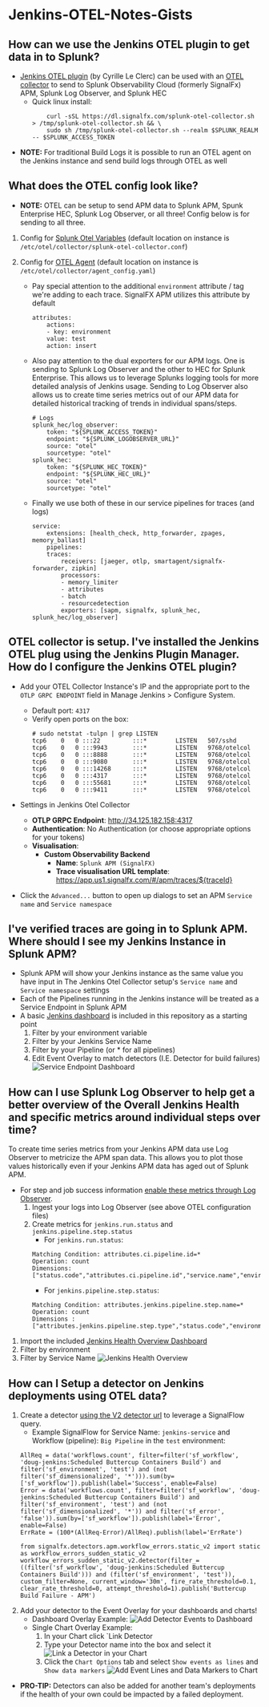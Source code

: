 # Jenkins-OTEL-Notes-Gists

## How can we use the Jenkins OTEL plugin to get data in to Splunk?

- [Jenkins OTEL plugin](https://plugins.jenkins.io/opentelemetry/#getting-started) (by Cyrille Le Clerc) can be used with an [OTEL collector](https://github.com/signalfx/splunk-otel-collector) to send to Splunk Observability Cloud (formerly SignalFx) APM, Splunk Log Observer, and Splunk HEC
    - Quick linux install: 
        ```
            curl -sSL https://dl.signalfx.com/splunk-otel-collector.sh > /tmp/splunk-otel-collector.sh && \
            sudo sh /tmp/splunk-otel-collector.sh --realm $SPLUNK_REALM -- $SPLUNK_ACCESS_TOKEN
        ```
- **NOTE:** For traditional Build Logs it is possible to run an OTEL agent on the Jenkins instance and send build logs through OTEL as well

## What does the OTEL config look like? 

- **NOTE:** OTEL can be setup to send APM data to Splunk APM, Spunk Enterprise HEC, Splunk Log Observer, or all three! Config below is for sending to all three.

1. Config for [Splunk Otel Variables](./splunk-otel-collector.conf) (default location on instance is `/etc/otel/collector/splunk-otel-collector.conf`)

2. Config for [OTEL Agent](./agent_config.yaml) (default location on instance is `/etc/otel/collector/agent_config.yaml`)
    - Pay special attention to the additional `environment` attribute / tag we're adding to each trace. SignalFX APM utilizes this attribute by default
        ```
        attributes:
            actions:
            - key: environment
            value: test
            action: insert
        ```
    - Also pay attention to the dual exporters for our APM logs. One is sending to Splunk Log Observer and the other to HEC for Splunk Enterprise. This allows us to leverage Splunks logging tools for more detailed analysis of Jenkins usage. Sending to Log Observer also allows us to create time series metrics out of our APM data for detailed historical tracking of trends in individual spans/steps.
        ```
        # Logs
        splunk_hec/log_observer:
            token: "${SPLUNK_ACCESS_TOKEN}"
            endpoint: "${SPLUNK_LOGOBSERVER_URL}"
            source: "otel"
            sourcetype: "otel"
        splunk_hec:
            token: "${SPLUNK_HEC_TOKEN}"
            endpoint: "${SPLUNK_HEC_URL}"
            source: "otel"
            sourcetype: "otel"
        ```
    - Finally we use both of these in our service pipelines for traces (and logs)
        ```
        service:
            extensions: [health_check, http_forwarder, zpages, memory_ballast]
            pipelines:
            traces:
                receivers: [jaeger, otlp, smartagent/signalfx-forwarder, zipkin]
                processors:
                - memory_limiter
                - attributes  
                - batch
                - resourcedetection
                exporters: [sapm, signalfx, splunk_hec, splunk_hec/log_observer]
        ```
## OTEL collector is setup. I've installed the Jenkins OTEL plug using the Jenkins Plugin Manager. How do I configure the Jenkins OTEL plugin?
- Add your OTEL Collector Instance's IP and the appropriate port to the `OTLP GRPC ENDPOINT` field in Manage Jenkins > Configure System.  
    - Default port: `4317`
    -  Verify open ports on the box:
        ```
        # sudo netstat -tulpn | grep LISTEN        
        tcp6    0   0 :::22         :::*        LISTEN   507/sshd            
        tcp6    0   0 :::9943       :::*        LISTEN   9768/otelcol        
        tcp6    0   0 :::8888       :::*        LISTEN   9768/otelcol        
        tcp6    0   0 :::9080       :::*        LISTEN   9768/otelcol        
        tcp6    0   0 :::14268      :::*        LISTEN   9768/otelcol        
        tcp6    0   0 :::4317       :::*        LISTEN   9768/otelcol      
        tcp6    0   0 :::55681      :::*        LISTEN   9768/otelcol        
        tcp6    0   0 :::9411       :::*        LISTEN   9768/otelcol  
        ```

- Settings in Jenkins Otel Collector  
    - **OTLP GRPC Endpoint**: http://34.125.182.158:4317
    - **Authentication**: No Authentication (or choose appropriate options for your tokens)
    - **Visualisation**:
        - **Custom Observability Backend**
            - **Name**: `Splunk APM (SignalFX)`
            - **Trace visualisation URL template**: https://app.us1.signalfx.com/#/apm/traces/${traceId}
    
- Click the `Advanced...` button to open up dialogs to set an APM `Service name` and `Service namespace`

## I've verified traces are going in to Splunk APM. Where should I see my Jenkins Instance in Splunk APM?
- Splunk APM will show your Jenkins instance as the same value you have input in The Jenkins Otel Collector setup's `Service name` and `Service namespace` settings
- Each of the Pipelines running in the Jenkins instance will be treated as a Service Endpoint in Splunk APM
- A basic [Jenkins dashboard](./dashboards/Jenkins-Service-Endpoint-OTEL-APM.json) is included in this repository as a starting point
    1. Filter by your environment variable
    2. Filter by your Jenkins Service Name
    3. Filter by your Pipeline (or * for all pipelines)
    4. Edit Event Overlay to match detectors (I.E. Detector for build failures)
![Service Endpoint Dashboard](./images/Jenkins-Service-Endpoint-OTEL-APM.png)

## How can I use Splunk Log Observer to help get a better overview of the Overall Jenkins Health and specific metrics around individual steps over time?
To create time series metrics from your Jenkins APM data use Log Observer to metricize the APM span data. This allows you to plot those values historically even if your Jenkins APM data has aged out of Splunk APM.

- For step and job success information [enable these metrics through Log Observer](./images/Jenkins-LogObserver-Setup.png).
    1. Ingest your logs into Log Observer (see above OTEL configuration files)
    2. Create metrics for `jenkins.run.status` and `jenkins.pipeline.step.status`
        - For `jenkins.run.status`:  
        ```
        Matching Condition: attributes.ci.pipeline.id=*
        Operation: count
        Dimensions: ["status.code","attributes.ci.pipeline.id","service.name","environment"]
        ```
        - For `jenkins.pipeline.step.status`:
        ```
        Matching Condition: attributes.jenkins.pipeline.step.name=*
        Operation: count
        Dimensions : ["attributes.jenkins.pipeline.step.type","status.code","environment","service.name"]
        ```
1. Import the included [Jenkins Health Overview Dashboard](./dashboards/Jenkins-Health-Overview-OTEL-LogObserver.json)
2. Filter by environment
3. Filter by Service Name
![Jenkins Health Overview](images/Jenkins-Overview-OTEL-LogObserver.png)

## How can I Setup a detector on Jenkins deployments using OTEL data? 
1. Create a detector [using the V2 detector url](https://app.us1.signalfx.com/#/detector/v2/new) to leverage a SignalFlow query.
    - Example SignalFlow for Service Name: `jenkins-service` and Workflow (pipeline): `Big Pipeline` in the `test` environment:
    ```
    AllReq = data('workflows.count', filter=filter('sf_workflow', 'doug-jenkins:Scheduled Buttercup Containers Build') and filter('sf_environment', 'test') and (not filter('sf_dimensionalized', '*'))).sum(by=['sf_workflow']).publish(label='Success', enable=False)
    Error = data('workflows.count', filter=filter('sf_workflow', 'doug-jenkins:Scheduled Buttercup Containers Build') and filter('sf_environment', 'test') and (not filter('sf_dimensionalized', '*')) and filter('sf_error', 'false')).sum(by=['sf_workflow']).publish(label='Error', enable=False)
    ErrRate = (100*(AllReq-Error)/AllReq).publish(label='ErrRate')

    from signalfx.detectors.apm.workflow_errors.static_v2 import static as workflow_errors_sudden_static_v2
    workflow_errors_sudden_static_v2.detector(filter_=((filter('sf_workflow', 'doug-jenkins:Scheduled Buttercup Containers Build'))) and (filter('sf_environment', 'test')), custom_filter=None, current_window='30m', fire_rate_threshold=0.1, clear_rate_threshold=0, attempt_threshold=1).publish('Buttercup Build Failure - APM')
    ```
2. Add your detector to the Event Overlay for your dashboards and charts!
    - Dashboard Overlay Example:
    ![Add Detector Events to Dashboard](./images/Dashboard-Detector-Events.png)
    - Single Chart Overlay Example:
        1. In your Chart click `Link Detector
        2. Type your Detector name into the box and select it
        ![Link a Detector in your Chart](./images/Link-Detector.png)
        3. Click the `Chart Options` tab and select `Show events as lines` and `Show data markers` 
        ![Add Event Lines and Data Markers to Chart](./images/Chart-Options-Markers.png)
- **PRO-TIP:** Detectors can also be added for another team's deployments if the health of your own could be impacted by a failed deployment.









